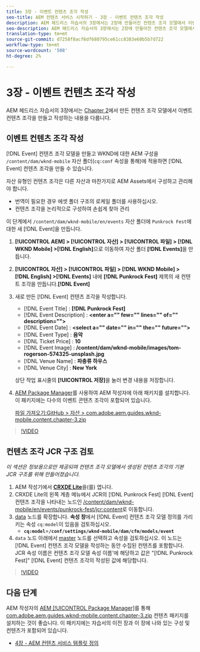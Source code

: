 ```yaml
---
title: 3장 - 이벤트 컨텐츠 조각 작성
seo-title: AEM 컨텐츠 서비스 시작하기 - 3장 - 이벤트 컨텐츠 조각 작성
description: AEM 헤드리스 자습서의 3장에서는 2장에 만들어진 컨텐츠 조각 모델에서 이벤트 컨텐츠 조각을 만들고 작성하는 방법을 다룹니다.
seo-description: AEM 헤드리스 자습서의 3장에서는 2장에 만들어진 컨텐츠 조각 모델에서 이벤트 컨텐츠 조각을 만들고 작성하는 방법을 다룹니다.
translation-type: tm+mt
source-git-commit: d7258f8acf6df680795ce61cc8383e60b5b7d722
workflow-type: tm+mt
source-wordcount: '508'
ht-degree: 2%

---
```



# 3장 - 이벤트 컨텐츠 조각 작성

AEM 헤드리스 자습서의 3장에서는 [Chapter 2](./chapter-2.md)에서 만든 컨텐츠 조각 모델에서 이벤트 컨텐츠 조각을 만들고 작성하는 내용을 다룹니다.

## 이벤트 컨텐츠 조각 작성

[!DNL Event] 컨텐츠 조각 모델을 만들고 WKND에 대한 AEM 구성을 `/content/dam/wknd-mobile` 자산 폴더(`cq:conf` 속성을 통해)에 적용하면 [!DNL Event] 컨텐츠 조각을 만들 수 있습니다.

자산 유형인 컨텐츠 조각은 다른 자산과 마찬가지로 AEM Assets에서 구성하고 관리해야 합니다.

* 번역이 필요한 경우 에셋 폴더 구조의 로케일 폴더를 사용하십시오.
* 컨텐츠 조각을 논리적으로 구성하여 손쉽게 찾아 관리

이 단계에서 `/content/dam/wknd-mobile/en/events` 자산 폴더에 `Punkrock Fest`에 대한 새 [!DNL Event]을 만듭니다.

1. **[!UICONTROL AEM] > [!UICONTROL 자산] > [!UICONTROL 파일] > [!DNL WKND Mobile] >[!DNL English]**&#x200B;으로 이동하여 자산 폴더 **[!DNL Events]**&#x200B;을 만듭니다.
1. **[!UICONTROL 자산] > [!UICONTROL 파일] > [!DNL WKND Mobile] > [!DNL English] >[!DNL Events]** 내에 **[!DNL Punkrock Fest]** 제목의 새 컨텐트 조각을 만듭니다.**[!DNL Event]**
1. 새로 만든 [!DNL Event] 컨텐츠 조각을 작성합니다.

   * [!DNL Event Title] : **[!DNL Punkrock Fest]**
   * [!DNL Event Description] :  **&lt;enter a=&quot;&quot; few=&quot;&quot; lines=&quot;&quot; of=&quot;&quot; description=&quot;&quot;>**
   * [!DNL Event Date] :  **&lt;select a=&quot;&quot; date=&quot;&quot; in=&quot;&quot; the=&quot;&quot; future=&quot;&quot;>**
   * [!DNL Event Type] : **음악**
   * [!DNL Ticket Price] : **10**
   * [!DNL Event Image] : **/content/dam/wknd-mobile/images/tom-rogerson-574325-unsplash.jpg**
   * [!DNL Venue Name] : **파충류 하우스**
   * [!DNL Venue City] : **New York**

   상단 작업 표시줄의 **[!UICONTROL 저장]**&#x200B;을 눌러 변경 내용을 저장합니다.

1. [AEM Package Manager](http://localhost:4502/crx/packmgr/index.jsp)를 사용하여 AEM 작성자에 아래 패키지를 설치합니다. 이 패키지에는 다수의 이벤트 콘텐츠 조각이 포함되어 있습니다.

   [파일 가져오기:GitHub > 자산 > com.adobe.aem.guides.wknd-mobile.content.chapter-3.zip](https://github.com/adobe/aem-guides-wknd-mobile/releases/latest)

>[!VIDEO](https://video.tv.adobe.com/v/28338/?quality=12&learn=on)

## 컨텐츠 조각 JCR 구조 검토

*이 섹션은 정보용으로만 제공되며 컨텐츠 조각 모델에서 생성된 컨텐츠 조각의 기본 JCR 구조를 위해 만들어졌습니다.*

1. AEM 작성기에서 **[CRXDE Lite](http://localhost:4502/crx/de/index.jsp)**&#x200B;을(를) 엽니다.
1. CRXDE Lite의 왼쪽 계층 메뉴에서 JCR의 [!DNL Punkrock Fest] [!DNL Event] 컨텐츠 조각을 나타내는 노드인 [/content/dam/wknd-mobile/en/events/punkrock-fest/jcr:content](http://localhost:4502/crx/de/index.jsp#/content/dam/wknd-mobile/en/events/punkrock-fest/jcr:content)로 이동합니다.
1. [data](http://localhost:4502/crx/de/index.jsp#/content/dam/wknd-mobile/en/events/punkrock-fest/jcr:content/data/master) 노드를 확장합니다.
**속성 창**&#x200B;에서 [!DNL Event] 컨텐츠 조각 모델 정의를 가리키는 속성 `cq:model`이 있음을 검토하십시오.
   * **`cq:model`**=**`/conf/settings/wknd-mobile/dam/cfm/models/event`**
1. `data` 노드 아래에서 [master](http://localhost:4502/crx/de/index.jsp#/content/dam/wknd-mobile/en/events/punkrock-fest/jcr:content/data/master) 노드를 선택하고 속성을 검토하십시오. 이 노드는 [!DNL Event] 컨텐츠 조각 모델을 작성하는 동안 수집된 컨텐츠를 포함합니다. JCR 속성 이름은 컨텐츠 조각 모델 속성 이름&#39;에 해당하고 값은 &quot;[!DNL Punkrock Fest]&quot; [!DNL Event] 컨텐츠 조각의 작성된 값에 해당합니다.

>[!VIDEO](https://video.tv.adobe.com/v/28356/?quality=12&learn=on)

## 다음 단계

AEM 작성자의 [AEM [!UICONTROL Package Manager]](http://localhost:4502/crx/packmgr/index.jsp)를 통해 [com.adobe.aem.guides.wknd-mobile.content.chapter-3.zip](https://github.com/adobe/aem-guides-wknd-mobile/releases/latest) 컨텐츠 패키지를 설치하는 것이 좋습니다. 이 패키지에는 자습서의 이전 장과 이 장에 나와 있는 구성 및 컨텐츠가 포함되어 있습니다.

* [4장 - AEM 컨텐츠 서비스 템플릿 정의](./chapter-4.md)
